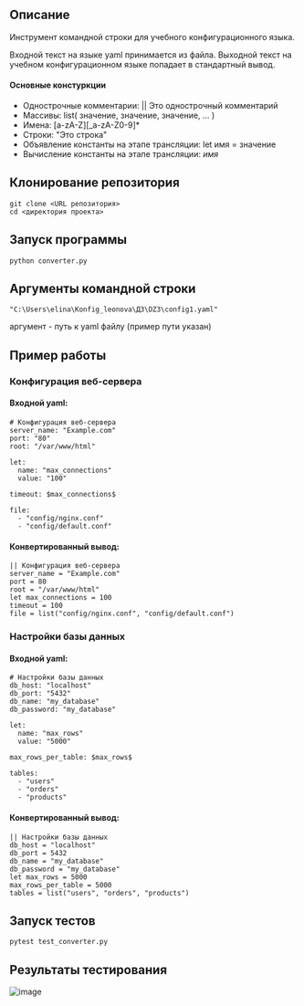## Описание
Инструмент командной строки для учебного конфигурационного языка. 

Входной текст на языке yaml принимается из файла. Выходной текст на учебном конфигурационном языке попадает в стандартный вывод.

#### Основные констуркции 

- Однострочные комментарии: || Это однострочный комментарий
- Массивы: list( значение, значение, значение, ... )
- Имена: [a-zA-Z][_a-zA-Z0-9]*
- Строки: "Это строка"
- Объявление константы на этапе трансляции: let имя = значение
- Вычисление константы на этапе трансляции: $имя$

## Клонирование репозитория
```
git clone <URL репозитория>
cd <директория проекта>
```

## Запуск программы
```
python converter.py
```

## Аргументы командной строки 
```
"C:\Users\elina\Konfig_leonova\ДЗ\DZ3\config1.yaml"
```
аргумент - путь к yaml файлу (пример пути указан)

## Пример работы

### Конфигурация веб-сервера

#### Входной yaml:
```
# Конфигурация веб-сервера
server_name: "Example.com"
port: "80"
root: "/var/www/html"

let:
  name: "max_connections"
  value: "100"

timeout: $max_connections$

file:
  - "config/nginx.conf"
  - "config/default.conf"
```

#### Конвертированный вывод:
```
|| Конфигурация веб-сервера              
server_name = "Example.com"
port = 80
root = "/var/www/html"
let max_connections = 100
timeout = 100
file = list("config/nginx.conf", "config/default.conf")
```

### Настройки базы данных

#### Входной yaml:
```
# Настройки базы данных
db_host: "localhost"
db_port: "5432"
db_name: "my_database"
db_password: "my_database"

let:
  name: "max_rows"
  value: "5000"

max_rows_per_table: $max_rows$

tables:
  - "users"
  - "orders"
  - "products"

```

#### Конвертированный вывод:
```
|| Настройки базы данных
db_host = "localhost"
db_port = 5432
db_name = "my_database"
db_password = "my_database"
let max_rows = 5000
max_rows_per_table = 5000
tables = list("users", "orders", "products")

```

## Запуск тестов 
```
pytest test_converter.py
```

## Результаты тестирования

![image](https://github.com/user-attachments/assets/b162f22e-e8bb-4aa1-b2d5-90727422073f)
